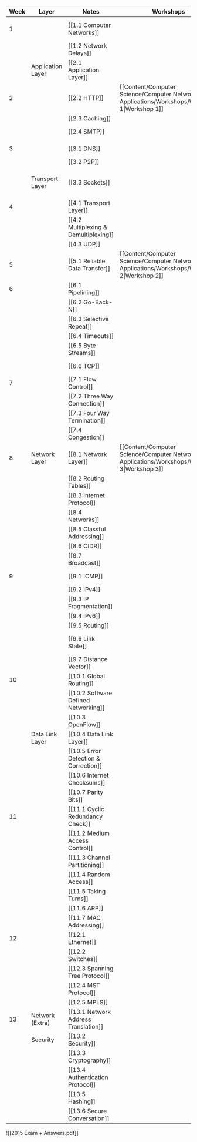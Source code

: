 
| Week | Layer             | Notes                                 | Workshops                                                                                      | Assignments                                 | Labs                                | Notes          |
| ---- | ----------------- | ------------------------------------- | ---------------------------------------------------------------------------------------------- | ------------------------------------------- | ----------------------------------- | -------------- |
| 1    |                   | [[1.1 Computer Networks]]             |                                                                                                |                                             | [[Quiz 1 - Intro to Wireshark.pdf]] |                |
|      |                   | [[1.2 Network Delays]]                |                                                                                                |                                             |                                     |                |
|      | Application Layer | [[2.1 Application Layer]]             |                                                                                                |                                             |                                     |                |
| 2    |                   | [[2.2 HTTP]]                          | [[Content/Computer Science/Computer Networks & Applications/Workshops/Workshop 1\|Workshop 1]] |                                             | [[Quiz 2 - HTTP.pdf]]               |                |
|      |                   | [[2.3 Caching]]                       |                                                                                                |                                             |                                     |                |
|      |                   | [[2.4 SMTP]]                          |                                                                                                |                                             |                                     | Not Examinable |
| 3    |                   | [[3.1 DNS]]                           |                                                                                                |                                             | [[Quiz 3 - DNS.pdf]]                |                |
|      |                   | [[3.2 P2P]]                           |                                                                                                |                                             |                                     |                |
|      | Transport Layer   | [[3.3 Sockets]]                       |                                                                                                | [[Assignment 1 - Non Blocking Web Server]]  |                                     |                |
| 4    |                   | [[4.1 Transport Layer]]               |                                                                                                |                                             |                                     |                |
|      |                   | [[4.2 Multiplexing & Demultiplexing]] |                                                                                                |                                             |                                     |                |
|      |                   | [[4.3 UDP]]                           |                                                                                                |                                             |                                     |                |
| 5    |                   | [[5.1 Reliable Data Transfer]]        | [[Content/Computer Science/Computer Networks & Applications/Workshops/Workshop 2\|Workshop 2]] | [[Assignment 2 - Alternating Bit Protocol]] |                                     |                |
| 6    |                   | [[6.1 Pipelining]]                    |                                                                                                |                                             |                                     |                |
|      |                   | [[6.2 Go-Back-N]]                     |                                                                                                |                                             |                                     |                |
|      |                   | [[6.3 Selective Repeat]]              |                                                                                                |                                             |                                     |                |
|      |                   | [[6.4 Timeouts]]                      |                                                                                                |                                             |                                     |                |
|      |                   | [[6.5 Byte Streams]]                  |                                                                                                |                                             |                                     |                |
|      |                   | [[6.6 TCP]]                           |                                                                                                |                                             | [[Quiz 4 - TCP.pdf]]                |                |
| 7    |                   | [[7.1 Flow Control]]                  |                                                                                                |                                             |                                     |                |
|      |                   | [[7.2 Three Way Connection]]          |                                                                                                |                                             |                                     |                |
|      |                   | [[7.3 Four Way Termination]]          |                                                                                                |                                             |                                     |                |
|      |                   | [[7.4 Congestion]]                    |                                                                                                |                                             |                                     |                |
| 8    | Network Layer     | [[8.1 Network Layer]]                 | [[Content/Computer Science/Computer Networks & Applications/Workshops/Workshop 3\|Workshop 3]] |                                             |                                     |                |
|      |                   | [[8.2 Routing Tables]]                |                                                                                                |                                             |                                     |                |
|      |                   | [[8.3 Internet Protocol]]             |                                                                                                |                                             | [[Quiz 6 - IP.pdf]]                 |                |
|      |                   | [[8.4 Networks]]                      |                                                                                                |                                             |                                     |                |
|      |                   | [[8.5 Classful Addressing]]           |                                                                                                |                                             |                                     |                |
|      |                   | [[8.6 CIDR]]                          |                                                                                                |                                             |                                     |                |
|      |                   | [[8.7 Broadcast]]                     |                                                                                                |                                             |                                     |                |
| 9    |                   | [[9.1 ICMP]]                          |                                                                                                |                                             | [[Quiz 5 - ICMP.pdf]]               |                |
|      |                   | [[9.2 IPv4]]                          |                                                                                                |                                             |                                     |                |
|      |                   | [[9.3 IP Fragmentation]]              |                                                                                                |                                             |                                     |                |
|      |                   | [[9.4 IPv6]]                          |                                                                                                |                                             |                                     |                |
|      |                   | [[9.5 Routing]]                       |                                                                                                |                                             |                                     |                |
|      |                   | [[9.6 Link State]]                    |                                                                                                | [[Assignment 3 - Dijkstra Routing]]         |                                     |                |
|      |                   | [[9.7 Distance Vector]]               |                                                                                                |                                             |                                     |                |
| 10   |                   | [[10.1 Global Routing]]               |                                                                                                |                                             |                                     |                |
|      |                   | [[10.2 Software Defined Networking]]  |                                                                                                |                                             |                                     |                |
|      |                   | [[10.3 OpenFlow]]                     |                                                                                                |                                             |                                     |                |
|      | Data Link Layer   | [[10.4 Data Link Layer]]              |                                                                                                |                                             |                                     |                |
|      |                   | [[10.5 Error Detection & Correction]] |                                                                                                |                                             |                                     |                |
|      |                   | [[10.6 Internet Checksums]]           |                                                                                                |                                             |                                     |                |
|      |                   | [[10.7 Parity Bits]]                  |                                                                                                |                                             |                                     |                |
| 11   |                   | [[11.1 Cyclic Redundancy Check]]      |                                                                                                |                                             |                                     |                |
|      |                   | [[11.2 Medium Access Control]]        |                                                                                                |                                             |                                     |                |
|      |                   | [[11.3 Channel Partitioning]]         |                                                                                                |                                             |                                     |                |
|      |                   | [[11.4 Random Access]]                |                                                                                                |                                             |                                     |                |
|      |                   | [[11.5 Taking Turns]]                 |                                                                                                |                                             |                                     |                |
|      |                   | [[11.6 ARP]]                          |                                                                                                |                                             |                                     |                |
|      |                   | [[11.7 MAC Addressing]]               |                                                                                                |                                             |                                     |                |
| 12   |                   | [[12.1 Ethernet]]                     |                                                                                                |                                             | [[Quiz 7 - Ethernet.pdf]]           |                |
|      |                   | [[12.2 Switches]]                     |                                                                                                |                                             |                                     |                |
|      |                   | [[12.3 Spanning Tree Protocol]]       |                                                                                                |                                             |                                     |                |
|      |                   | [[12.4 MST Protocol]]                 |                                                                                                |                                             |                                     |                |
|      |                   | [[12.5 MPLS]]                         |                                                                                                |                                             |                                     |                |
| 13   | Network (Extra)   | [[13.1 Network Address Translation]]  |                                                                                                |                                             | [[Quiz 8 - NAT.pdf]]                | Not Examinable |
|      | Security          | [[13.2 Security]]                     |                                                                                                |                                             |                                     |                |
|      |                   | [[13.3 Cryptography]]                 |                                                                                                |                                             |                                     |                |
|      |                   | [[13.4 Authentication Protocol]]      |                                                                                                |                                             |                                     |                |
|      |                   | [[13.5 Hashing]]                      |                                                                                                |                                             |                                     |                |
|      |                   | [[13.6 Secure Conversation]]          |                                                                                                |                                             |                                     |                |



![[2015 Exam + Answers.pdf]]

